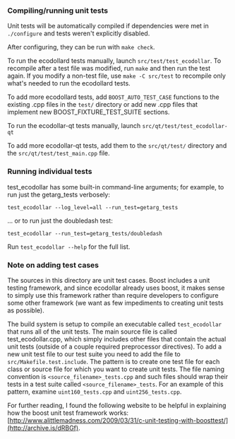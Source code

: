 ### Compiling/running unit tests

Unit tests will be automatically compiled if dependencies were met in `./configure`
and tests weren't explicitly disabled.

After configuring, they can be run with `make check`.

To run the ecodollard tests manually, launch `src/test/test_ecodollar`. To recompile
after a test file was modified, run `make` and then run the test again. If you
modify a non-test file, use `make -C src/test` to recompile only what's needed
to run the ecodollard tests.

To add more ecodollard tests, add `BOOST_AUTO_TEST_CASE` functions to the existing
.cpp files in the `test/` directory or add new .cpp files that
implement new BOOST_FIXTURE_TEST_SUITE sections.

To run the ecodollar-qt tests manually, launch `src/qt/test/test_ecodollar-qt`

To add more ecodollar-qt tests, add them to the `src/qt/test/` directory and
the `src/qt/test/test_main.cpp` file.

### Running individual tests

test_ecodollar has some built-in command-line arguments; for
example, to run just the getarg_tests verbosely:

    test_ecodollar --log_level=all --run_test=getarg_tests

... or to run just the doubledash test:

    test_ecodollar --run_test=getarg_tests/doubledash

Run `test_ecodollar --help` for the full list.

### Note on adding test cases

The sources in this directory are unit test cases.  Boost includes a
unit testing framework, and since ecodollar already uses boost, it makes
sense to simply use this framework rather than require developers to
configure some other framework (we want as few impediments to creating
unit tests as possible).

The build system is setup to compile an executable called `test_ecodollar`
that runs all of the unit tests.  The main source file is called
test_ecodollar.cpp, which simply includes other files that contain the
actual unit tests (outside of a couple required preprocessor
directives). To add a new unit test file to our test suite you need
to add the file to `src/Makefile.test.include`. The pattern is to
create one test file for each class or source file for which you want
to create unit tests.  The file naming convention is
`<source_filename>_tests.cpp` and such files should wrap their tests
in a test suite called `<source_filename>_tests`.  For an example of
this pattern, examine `uint160_tests.cpp` and `uint256_tests.cpp`.

For further reading, I found the following website to be helpful in
explaining how the boost unit test framework works:
[http://www.alittlemadness.com/2009/03/31/c-unit-testing-with-boosttest/](http://archive.is/dRBGf).
